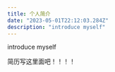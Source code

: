 ```yaml
---
title: 个人简介
date: "2023-05-01T22:12:03.284Z"
description: "introduce myself"
---
```

introduce myself


简历写这里面吧！！！！